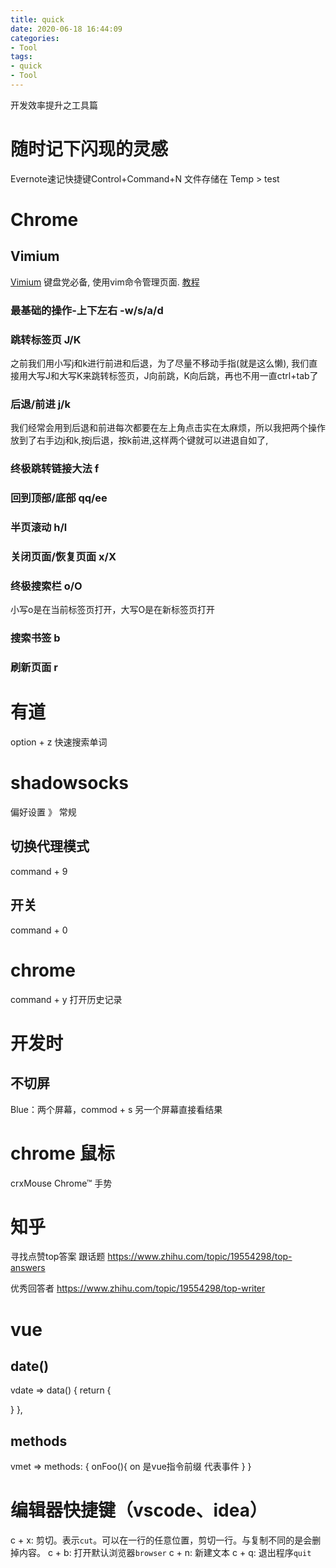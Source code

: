 ```yaml
---
title: quick
date: 2020-06-18 16:44:09
categories:
- Tool
tags:
- quick
- Tool
---
```


开发效率提升之工具篇

# 随时记下闪现的灵感
Evernote速记快捷键Control+Command+N
文件存储在 Temp > test

# Chrome
## Vimium
[Vimium](https://chrome.google.com/webstore/detail/vimium/dbepggeogbaibhgnhhndojpepiihcmeb) 键盘党必备, 使用vim命令管理页面.
[教程](https://www.jianshu.com/p/849d6b21e02e)

### 最基础的操作-上下左右 -w/s/a/d

### 跳转标签页 J/K
之前我们用小写j和k进行前进和后退，为了尽量不移动手指(就是这么懒), 我们直接用大写J和大写K来跳转标签页，J向前跳，K向后跳，再也不用一直ctrl+tab了

### 后退/前进 j/k
我们经常会用到后退和前进每次都要在左上角点击实在太麻烦，所以我把两个操作放到了右手边j和k,按j后退，按k前进,这样两个键就可以进退自如了,

### 终极跳转链接大法 f

### 回到顶部/底部 qq/ee

### 半页滚动 h/l

### 关闭页面/恢复页面  x/X

### 终极搜索栏  o/O
小写o是在当前标签页打开，大写O是在新标签页打开

### 搜索书签  b

### 刷新页面  r

# 有道
option + z 快速搜索单词

# shadowsocks
偏好设置 》 常规
## 切换代理模式
command + 9

## 开关
command + 0

# chrome
command + y 打开历史记录

# 开发时
## 不切屏
Blue：两个屏幕，commod + s 另一个屏幕直接看结果

# chrome 鼠标
crxMouse Chrome™ 手势

# 知乎
寻找点赞top答案
跟话题
https://www.zhihu.com/topic/19554298/top-answers

优秀回答者
https://www.zhihu.com/topic/19554298/top-writer

# vue
## date()
vdate => 
data() {
  return {
    
  }
},

## methods
vmet =>
methods: {
  onFoo(){
    on 是vue指令前缀  代表事件
  }
}

# 编辑器快捷键（vscode、idea）
c + x: 剪切。表示`cut`。可以在一行的任意位置，剪切一行。与复制不同的是会删掉内容。
c + b: 打开默认浏览器`browser`
c + n: 新建文本
c + q: 退出程序`quit`





